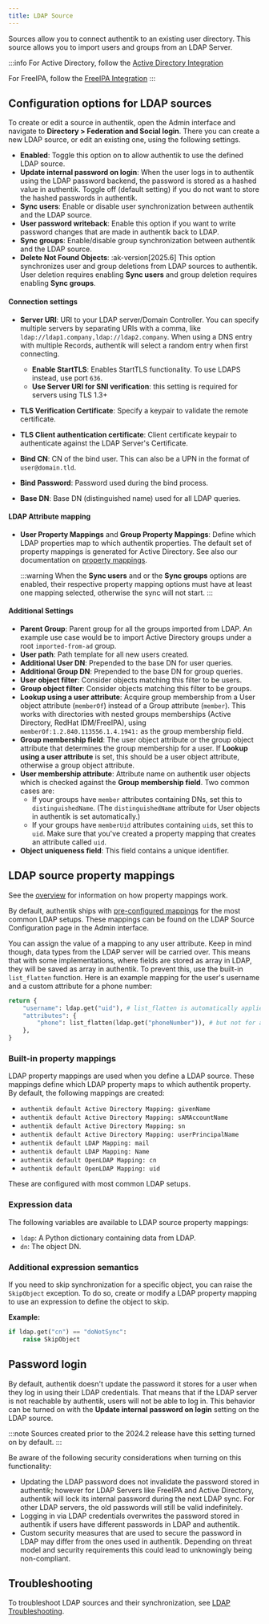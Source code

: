 ```yaml
---
title: LDAP Source
---
```


Sources allow you to connect authentik to an existing user directory. This source allows you to import users and groups from an LDAP Server.

:::info
For Active Directory, follow the [Active Directory Integration](../../directory-sync/active-directory/index.md)

For FreeIPA, follow the [FreeIPA Integration](../../directory-sync/freeipa/index.md)
:::

## Configuration options for LDAP sources

To create or edit a source in authentik, open the Admin interface and navigate to **Directory > Federation and Social login**. There you can create a new LDAP source, or edit an existing one, using the following settings.

- **Enabled**: Toggle this option on to allow authentik to use the defined LDAP source.
- **Update internal password on login**: When the user logs in to authentik using the LDAP password backend, the password is stored as a hashed value in authentik. Toggle off (default setting) if you do not want to store the hashed passwords in authentik.
- **Sync users**: Enable or disable user synchronization between authentik and the LDAP source.
- **User password writeback**: Enable this option if you want to write password changes that are made in authentik back to LDAP.
- **Sync groups**: Enable/disable group synchronization between authentik and the LDAP source.
- **Delete Not Found Objects**: :ak-version[2025.6] This option synchronizes user and group deletions from LDAP sources to authentik. User deletion requires enabling **Sync users** and group deletion requires enabling **Sync groups**.

#### Connection settings

- **Server URI**: URI to your LDAP server/Domain Controller. You can specify multiple servers by separating URIs with a comma, like `ldap://ldap1.company,ldap://ldap2.company`. When using a DNS entry with multiple Records, authentik will select a random entry when first connecting.
    - **Enable StartTLS**: Enables StartTLS functionality. To use LDAPS instead, use port `636`.
    - **Use Server URI for SNI verification**: this setting is required for servers using TLS 1.3+

- **TLS Verification Certificate**: Specify a keypair to validate the remote certificate.
- **TLS Client authentication certificate**: Client certificate keypair to authenticate against the LDAP Server's Certificate.
- **Bind CN**: CN of the bind user. This can also be a UPN in the format of `user@domain.tld`.
- **Bind Password**: Password used during the bind process.
- **Base DN**: Base DN (distinguished name) used for all LDAP queries.

#### LDAP Attribute mapping

- **User Property Mappings** and **Group Property Mappings**: Define which LDAP properties map to which authentik properties. The default set of property mappings is generated for Active Directory. See also our documentation on [property mappings](#ldap-source-property-mappings).

    :::warning
    When the **Sync users** and or the **Sync groups** options are enabled, their respective property mapping options must have at least one mapping selected, otherwise the sync will not start.
    :::

#### Additional Settings

- **Parent Group**: Parent group for all the groups imported from LDAP. An example use case would be to import Active Directory groups under a root `imported-from-ad` group.
- **User path**: Path template for all new users created.
- **Additional User DN**: Prepended to the base DN for user queries.
- **Additional Group DN**: Prepended to the base DN for group queries.
- **User object filter**: Consider objects matching this filter to be users.
- **Group object filter**: Consider objects matching this filter to be groups.
- **Lookup using a user attribute**: Acquire group membership from a User object attribute (`memberOf`) instead of a Group attribute (`member`). This works with directories with nested groups memberships (Active Directory, RedHat IDM/FreeIPA), using `memberOf:1.2.840.113556.1.4.1941:` as the group membership field.
- **Group membership field**: The user object attribute or the group object attribute that determines the group membership for a user. If **Lookup using a user attribute** is set, this should be a user object attribute, otherwise a group object attribute.
- **User membership attribute**: Attribute name on authentik user objects which is checked against the **Group membership field**. Two common cases are:
    - If your groups have `member` attributes containing DNs, set this to `distinguishedName`. (The `distinguishedName` attribute for User objects in authentik is set automatically.)
    - If your groups have `memberUid` attributes containing `uid`s, set this to `uid`. Make sure that you've created a property mapping that creates an attribute called `uid`.
- **Object uniqueness field**: This field contains a unique identifier.

## LDAP source property mappings

See the [overview](../../property-mappings/index.md) for information on how property mappings work.

By default, authentik ships with [pre-configured mappings](#built-in-property-mappings) for the most common LDAP setups. These mappings can be found on the LDAP Source Configuration page in the Admin interface.

You can assign the value of a mapping to any user attribute. Keep in mind though, data types from the LDAP server will be carried over. This means that with some implementations, where fields are stored as array in LDAP, they will be saved as array in authentik. To prevent this, use the built-in `list_flatten` function. Here is an example mapping for the user's username and a custom attribute for a phone number:

```python
return {
    "username": ldap.get("uid"), # list_flatten is automatically applied to top-level attributes
    "attributes": {
        "phone": list_flatten(ldap.get("phoneNumber")), # but not for attributes!
    },
}
```

### Built-in property mappings

LDAP property mappings are used when you define a LDAP source. These mappings define which LDAP property maps to which authentik property. By default, the following mappings are created:

- `authentik default Active Directory Mapping: givenName`
- `authentik default Active Directory Mapping: sAMAccountName`
- `authentik default Active Directory Mapping: sn`
- `authentik default Active Directory Mapping: userPrincipalName`
- `authentik default LDAP Mapping: mail`
- `authentik default LDAP Mapping: Name`
- `authentik default OpenLDAP Mapping: cn`
- `authentik default OpenLDAP Mapping: uid`

These are configured with most common LDAP setups.

### Expression data

The following variables are available to LDAP source property mappings:

- `ldap`: A Python dictionary containing data from LDAP.
- `dn`: The object DN.

### Additional expression semantics

If you need to skip synchronization for a specific object, you can raise the `SkipObject` exception. To do so, create or modify a LDAP property mapping to use an expression to define the object to skip.

**Example:**

```python
if ldap.get("cn") == "doNotSync":
    raise SkipObject
```

## Password login

By default, authentik doesn't update the password it stores for a user when they log in using their LDAP credentials. That means that if the LDAP server is not reachable by authentik, users will not be able to log in. This behavior can be turned on with the **Update internal password on login** setting on the LDAP source.

:::note
Sources created prior to the 2024.2 release have this setting turned on by default.
:::

Be aware of the following security considerations when turning on this functionality:

- Updating the LDAP password does not invalidate the password stored in authentik; however for LDAP Servers like FreeIPA and Active Directory, authentik will lock its internal password during the next LDAP sync. For other LDAP servers, the old passwords will still be valid indefinitely.
- Logging in via LDAP credentials overwrites the password stored in authentik if users have different passwords in LDAP and authentik.
- Custom security measures that are used to secure the password in LDAP may differ from the ones used in authentik. Depending on threat model and security requirements this could lead to unknowingly being non-compliant.

## Troubleshooting

To troubleshoot LDAP sources and their synchronization, see [LDAP Troubleshooting](../../../../troubleshooting/integrations/ldap.mdx).
